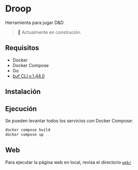 # Droop

Herramienta para jugar D&D

> :construction: Actualmente en construción. 

## Requisitos

- Docker
- Docker Compose
- Go
- [buf CLI v.1.44.0](https://buf.build/docs/ecosystem/cli-overview)

## Instalación

## Ejecución

Se pueden levantar todos los servicios con Docker Compose:

```sh
docker compose build
docker compose up
```

## Web

Para ejecutar la página web en local, revisa el directorio [`web/`](web/README.md)